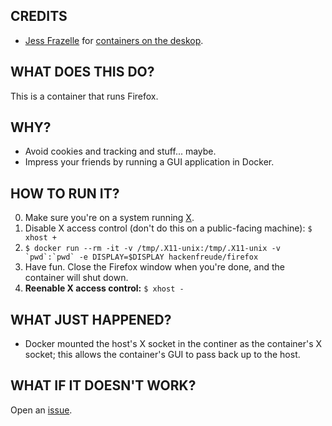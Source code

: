 ## CREDITS
* [Jess Frazelle](https://github.com/jfrazelle) for [containers on the deskop](https://blog.jessfraz.com/post/docker-containers-on-the-desktop/).

## WHAT DOES THIS DO?
This is a container that runs Firefox.

## WHY?
* Avoid cookies and tracking and stuff... maybe.
* Impress your friends by running a GUI application in Docker.

## HOW TO RUN IT?
0. Make sure you're on a system running [X](https://en.wikipedia.org/wiki/X_Window_System).
1. Disable X access control (don't do this on a public-facing machine): `$ xhost +`
2. ``$ docker run --rm -it -v /tmp/.X11-unix:/tmp/.X11-unix -v `pwd`:`pwd` -e DISPLAY=$DISPLAY hackenfreude/firefox``
3. Have fun. Close the Firefox window when you're done, and the container will shut down.
4. __Reenable X access control:__ `$ xhost -`

## WHAT JUST HAPPENED?
* Docker mounted the host's X socket in the continer as the container's X socket; this allows the container's GUI to pass back up to the host.

## WHAT IF IT DOESN'T WORK?
Open an [issue](https://github.com/hackenfreude/docker-firefox/issues/new).
